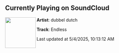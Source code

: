 ## Currently Playing on SoundCloud

[<img align="left" width="100" src="https://i1.sndcdn.com/artworks-Tn7yKesJb5GdriUn-kzSm1Q-t500x500.png">](https://soundcloud.com/dubbeldutch/endless-5?in=saxurn/sets/wandering)

**Artist**: dubbel dutch 

**Track**: Endless

Last updated at 5/4/2025, 10:13:12 AM
